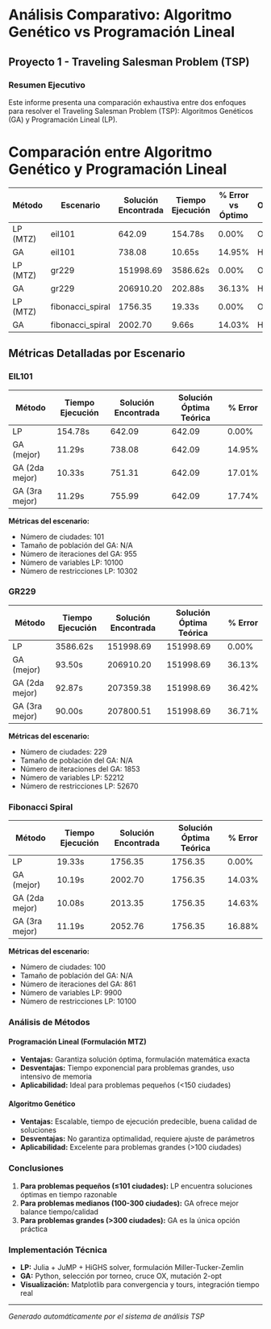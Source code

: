 # Análisis Comparativo: Algoritmo Genético vs Programación Lineal
## Proyecto 1 - Traveling Salesman Problem (TSP)

### Resumen Ejecutivo

Este informe presenta una comparación exhaustiva entre dos enfoques para resolver el Traveling Salesman Problem (TSP): Algoritmos Genéticos (GA) y Programación Lineal (LP).

# Comparación entre Algoritmo Genético y Programación Lineal

| Método | Escenario | Solución Encontrada | Tiempo Ejecución | % Error vs Óptimo | Observaciones |
|--------|-----------|--------------------|-----------------|--------------------|---------------|
| LP (MTZ) | eil101 | 642.09 | 154.78s | 0.00% | OPTIMAL |
| GA | eil101 | 738.08 | 10.65s | 14.95% | Heurístico |
| LP (MTZ) | gr229 | 151998.69 | 3586.62s | 0.00% | OPTIMAL |
| GA | gr229 | 206910.20 | 202.88s | 36.13% | Heurístico |
| LP (MTZ) | fibonacci_spiral | 1756.35 | 19.33s | 0.00% | OPTIMAL |
| GA | fibonacci_spiral | 2002.70 | 9.66s | 14.03% | Heurístico |


## Métricas Detalladas por Escenario

### EIL101

| Método | Tiempo Ejecución | Solución Encontrada | Solución Óptima Teórica | % Error |
|--------|------------------|--------------------|-----------------------|---------|
| LP | 154.78s | 642.09 | 642.09 | 0.00% |
| GA (mejor) | 11.29s | 738.08 | 642.09 | 14.95% |
| GA (2da mejor) | 10.33s | 751.31 | 642.09 | 17.01% |
| GA (3ra mejor) | 11.29s | 755.99 | 642.09 | 17.74% |

**Métricas del escenario:**
- Número de ciudades: 101
- Tamaño de población del GA: N/A
- Número de iteraciones del GA: 955
- Número de variables LP: 10100
- Número de restricciones LP: 10302

### GR229

| Método | Tiempo Ejecución | Solución Encontrada | Solución Óptima Teórica | % Error |
|--------|------------------|--------------------|-----------------------|---------|
| LP | 3586.62s | 151998.69 | 151998.69 | 0.00% |
| GA (mejor) | 93.50s | 206910.20 | 151998.69 | 36.13% |
| GA (2da mejor) | 92.87s | 207359.38 | 151998.69 | 36.42% |
| GA (3ra mejor) | 90.00s | 207800.51 | 151998.69 | 36.71% |

**Métricas del escenario:**
- Número de ciudades: 229
- Tamaño de población del GA: N/A
- Número de iteraciones del GA: 1853
- Número de variables LP: 52212
- Número de restricciones LP: 52670

### Fibonacci Spiral

| Método | Tiempo Ejecución | Solución Encontrada | Solución Óptima Teórica | % Error |
|--------|------------------|--------------------|-----------------------|---------|
| LP | 19.33s | 1756.35 | 1756.35 | 0.00% |
| GA (mejor) | 10.19s | 2002.70 | 1756.35 | 14.03% |
| GA (2da mejor) | 10.08s | 2013.35 | 1756.35 | 14.63% |
| GA (3ra mejor) | 11.19s | 2052.76 | 1756.35 | 16.88% |

**Métricas del escenario:**
- Número de ciudades: 100
- Tamaño de población del GA: N/A
- Número de iteraciones del GA: 861
- Número de variables LP: 9900
- Número de restricciones LP: 10100


### Análisis de Métodos

#### Programación Lineal (Formulación MTZ)
- **Ventajas:** Garantiza solución óptima, formulación matemática exacta
- **Desventajas:** Tiempo exponencial para problemas grandes, uso intensivo de memoria
- **Aplicabilidad:** Ideal para problemas pequeños (<150 ciudades)

#### Algoritmo Genético
- **Ventajas:** Escalable, tiempo de ejecución predecible, buena calidad de soluciones
- **Desventajas:** No garantiza optimalidad, requiere ajuste de parámetros
- **Aplicabilidad:** Excelente para problemas grandes (>100 ciudades)

### Conclusiones

1. **Para problemas pequeños (≤101 ciudades):** LP encuentra soluciones óptimas en tiempo razonable
2. **Para problemas medianos (100-300 ciudades):** GA ofrece mejor balance tiempo/calidad
3. **Para problemas grandes (>300 ciudades):** GA es la única opción práctica

### Implementación Técnica

- **LP:** Julia + JuMP + HiGHS solver, formulación Miller-Tucker-Zemlin
- **GA:** Python, selección por torneo, cruce OX, mutación 2-opt
- **Visualización:** Matplotlib para convergencia y tours, integración tiempo real

---
*Generado automáticamente por el sistema de análisis TSP*
